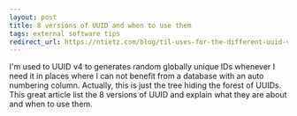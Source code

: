 ```yaml
---
layout: post
title: 8 versions of UUID and when to use them
tags: external software tips
redirect_url: https://ntietz.com/blog/til-uses-for-the-different-uuid-versions
---
```


I'm used to UUID v4 to generates random globally unique IDs whenever I need it in places where I can not benefit from a database with an auto numbering column. Actually, this is just the tree hiding the forest of UUIDs. This great article list the 8 versions of UUID and explain what they are about and when to use them.

